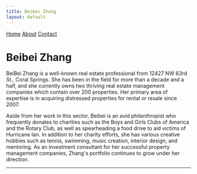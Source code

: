 ```yaml
---
title: Beibei Zhang
layout: default
---
```

[Home](index.md)
[About](about.md)
[Contact](contact.md)


# Beibei Zhang

BeiBei Zhang is a well-known real estate professional from 12427 NW 63rd St., Coral Springs. She has been in the field for more than a decade and a half, and she currently owns two thriving real estate management companies which contain over 200 properties. Her primary area of expertise is in acquiring distressed properties for rental or resale since 2007.
​

Aside from her work in this sector, Beibei is an avid philanthropist who frequently donates to charities such as the Boys and Girls Clubs of America and the Rotary Club, as well as spearheading a food drive to aid victims of Hurricane Ian. In addition to her charity efforts, she has various creative hobbies such as tennis, swimming, music creation, interior design, and mentoring. As an investment consultant for her successful property management companies, Zhang's portfolio continues to grow under her direction.

---


